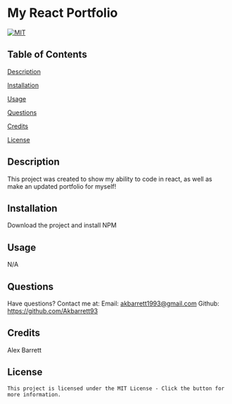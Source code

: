 # My React Portfolio

  [![MIT](https://img.shields.io/badge/License-MIT-yellow.svg)](https://lbesson.mit-license.org/)

  ## Table of Contents

  [Description](#description)

  [Installation](#installation)

  [Usage](#usage)

  [Questions](#questions)

  [Credits](#credits)

  [License](#license)

  ## Description
  This project was created to show my ability to code in react, as well as make an updated portfolio for myself!

  ## Installation
  Download the project and install NPM

  ## Usage
  N/A

  ## Questions
  Have questions? Contact me at:
  Email: akbarrett1993@gmail.com
  Github: https://github.com/Akbarrett93

  ## Credits
  Alex Barrett

  ## License
    This project is licensed under the MIT License - Click the button for more information.
